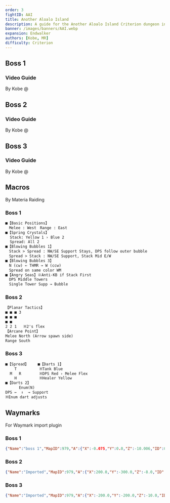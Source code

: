 ```yaml
---
order: 3
fightID: AAI
title: Another Aloalo Island
description: A guide for the Another Aloalo Island Criterion dungeon in Final Fantasy XIV.
banner: /images/banners/AAI.webp
expansion: Endwalker
authors: [Kobe, MR]
difficulty: Criterion
---
```

## Boss 1
### Video Guide
By Kobe
@[](https://youtu.be/D8MmjW1vyMU)

## Boss 2
### Video Guide
By Kobe
@[](https://youtu.be/sRD05tVof98)

## Boss 3
### Video Guide
By Kobe
@[](https://youtu.be/udfdLSYi7W8)

## Macros
By Materia Raiding

### Boss 1
```markdown
■【Basic Positions】
　Melee : West　Range : East
■【Spring Crystals】
  Stack: Yellow 1 › Blue 2
  Spread: All 2
■【Blowing Bubbles 1】
　Stack > Spread : NW/SE Support Stays, DPS follow outer bubble
　Spread > Stack : NW/SE Support, Stack Mid E/W
■【Blowing Bubbles 3】
　N (cw) ← THMR → W (ccw)
　Spread on same color WM
■【Angry Seas】※Anti-KB if Stack First
　DPS Middle Towers
　Single Tower Supp → Bubble
```

### Boss 2
```markdown
【Planar Tactics】
■ ■ ■ 3    
■ ■ ■
■ ■ 
2 2 1   ※2's flex
【Arcane Point】
Melee North (Arrow spawn side)
Range South
```

### Boss 3
```markdown
■【Spread】    ■【Darts 1】
    T          ※Tank Blue
  M   R        ※DPS Red › Melee Flex
    H          ※Healer Yellow
■【Darts 2】
      Enum(N)
DPS ←  ↑  → Support
※Enum dart adjusts
```

## Waymarks
For Waymark import plugin

### Boss 1
```json
{"Name":"boss 1","MapID":979,"A":{"X":-0.075,"Y":0.0,"Z":-10.006,"ID":0,"Active":true},"B":{"X":9.988,"Y":0.0,"Z":-0.065,"ID":1,"Active":true},"C":{"X":0.003,"Y":0.0,"Z":9.987,"ID":2,"Active":true},"D":{"X":-10.16,"Y":0.0,"Z":-0.524,"ID":3,"Active":true},"One":{"X":-10.003,"Y":0.0,"Z":-10.068,"ID":4,"Active":true},"Two":{"X":9.998,"Y":0.0,"Z":-9.849,"ID":5,"Active":true},"Three":{"X":10.043,"Y":0.0,"Z":9.942,"ID":6,"Active":true},"Four":{"X":-9.999,"Y":0.0,"Z":9.958,"ID":7,"Active":true}}
```

### Boss 2
```json
{"Name":"Imported","MapID":979,"A":{"X":200.0,"Y":-300.0,"Z":-8.0,"ID":0,"Active":true},"B":{"X":208.0,"Y":-300.0,"Z":0.0,"ID":1,"Active":true},"C":{"X":200.0,"Y":-300.0,"Z":8.0,"ID":2,"Active":true},"D":{"X":192.0,"Y":-300.0,"Z":0.0,"ID":3,"Active":true},"One":{"X":0.0,"Y":0.0,"Z":0.0,"ID":4,"Active":false},"Two":{"X":0.0,"Y":0.0,"Z":0.0,"ID":5,"Active":false},"Three":{"X":0.0,"Y":0.0,"Z":0.0,"ID":6,"Active":false},"Four":{"X":0.0,"Y":0.0,"Z":0.0,"ID":7,"Active":false}}
```

### Boss 3
```json
{"Name":"Imported","MapID":979,"A":{"X":-200.0,"Y":-200.0,"Z":-10.0,"ID":0,"Active":true},"B":{"X":-190.0,"Y":-200.0,"Z":0.0,"ID":1,"Active":true},"C":{"X":-200.0,"Y":-200.0,"Z":10.0,"ID":2,"Active":true},"D":{"X":-210.0,"Y":-200.0,"Z":0.0,"ID":3,"Active":true},"One":{"X":-207.5,"Y":-200.0,"Z":-7.5,"ID":4,"Active":true},"Two":{"X":-192.5,"Y":-200.0,"Z":-7.5,"ID":5,"Active":true},"Three":{"X":-192.5,"Y":-200.0,"Z":7.5,"ID":6,"Active":true},"Four":{"X":-207.5,"Y":-200.0,"Z":7.5,"ID":7,"Active":true}}
```
